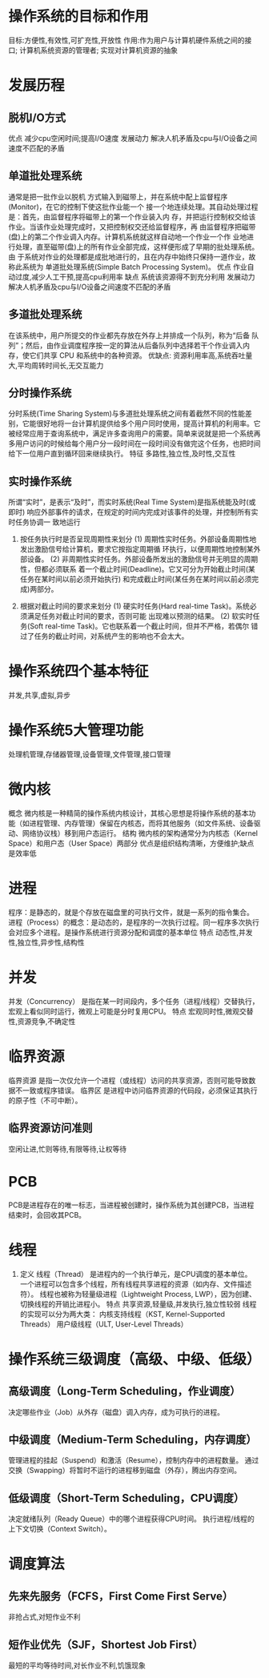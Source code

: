 # 操作系统的目标和作用
目标:方便性,有效性,可扩充性,开放性
作用:作为用户与计算机硬件系统之间的接口;
    计算机系统资源的管理者;
    实现对计算机资源的抽象
# 发展历程
## 脱机I/O方式
优点 减少cpu空闲时间;提高I/O速度
发展动力 解决人机矛盾及cpu与I/O设备之间速度不匹配的矛盾
## 单道批处理系统
通常是把一批作业以脱机 方式输入到磁带上，并在系统中配上监督程序(Monitor)，在它的控制下使这批作业能一个 接一个地连续处理。其自动处理过程是：首先，由监督程序将磁带上的第一个作业装入内 存，并把运行控制权交给该作业。当该作业处理完成时，又把控制权交还给监督程序，再 由监督程序把磁带(盘)上的第二个作业调入内存。计算机系统就这样自动地一个作业一个作 业地进行处理，直至磁带(盘)上的所有作业全部完成，这样便形成了早期的批处理系统。由 于系统对作业的处理都是成批地进行的，且在内存中始终只保持一道作业，故称此系统为 单道批处理系统(Simple Batch Processing System)。
优点 作业自动过度,减少人工干预,提高cpu利用率
缺点 系统该资源得不到充分利用
发展动力 解决人机矛盾及cpu与I/O设备之间速度不匹配的矛盾
## 多道批处理系统
在该系统中，用户所提交的作业都先存放在外存上并排成一个队列，称为“后备 队列”；然后，由作业调度程序按一定的算法从后备队列中选择若干个作业调入内存，使它们共享 CPU 和系统中的各种资源。
优缺点:  资源利用率高,系统吞吐量大,平均周转时间长,无交互能力
## 分时操作系统
分时系统(Time Sharing System)与多道批处理系统之间有着截然不同的性能差别，它能很好地将一台计算机提供给多个用户同时使用，提高计算机的利用率。它被经常应用于查询系统中，满足许多查询用户的需要。简单来说就是把一个系统再多用户访问的时候给每个用户分一段时间在一段时间没有做完这个任务，也把时间给下一位用户直到循环回来继续执行。
特征   多路性,独立性,及时性,交互性
## 实时操作系统
所谓“实时”，是表示“及时”，而实时系统(Real Time System)是指系统能及时(或即时) 响应外部事件的请求，在规定的时间内完成对该事件的处理，并控制所有实时任务协调一 致地运行
1) 按任务执行时是否呈现周期性来划分
(1) 周期性实时任务。外部设备周期性地发出激励信号给计算机，要求它按指定周期循 环执行，以便周期性地控制某外部设备。 
(2) 非周期性实时任务。外部设备所发出的激励信号并无明显的周期性，但都必须联系 着一个截止时间(Deadline)。它又可分为开始截止时间(某任务在某时间以前必须开始执行) 和完成截止时间(某任务在某时间以前必须完成)两部分。

2) 根据对截止时间的要求来划分
(1) 硬实时任务(Hard real-time Task)。系统必须满足任务对截止时间的要求，否则可能 出现难以预测的结果。 
(2) 软实时任务(Soft real-time Task)。它也联系着一个截止时间，但并不严格，若偶尔 错过了任务的截止时间，对系统产生的影响也不会太大。

# 操作系统四个基本特征
并发,共享,虚拟,异步
# 操作系统5大管理功能
处理机管理,存储器管理,设备管理,文件管理,接口管理
# 微内核
概念 微内核是一种精简的操作系统内核设计，其核心思想是将操作系统的基本功能（如进程管理、内存管理）保留在内核态，而将其他服务（如文件系统、设备驱动、网络协议栈）移到用户态运行。
结构 微内核的架构通常分为内核态（Kernel Space）和用户态（User Space）两部分
优点是组织结构清晰，方便维护;缺点是效率低
# 进程
程序：是静态的，就是个存放在磁盘里的可执行文件，就是一系列的指令集合。
进程（Process）的概念：是动态的，是程序的一次执行过程。同一程序多次执行会对应多个进程。是操作系统进行资源分配和调度的基本单位
特点 动态性,并发性,独立性,异步性,结构性
# 并发
并发（Concurrency） 是指在某一时间段内，多个任务（进程/线程）交替执行，宏观上看似同时运行，微观上可能是分时复用CPU。
特点 宏观同时性,微观交替性,资源竞争,不确定性
# 临界资源
临界资源 是指一次仅允许一个进程（或线程）访问的共享资源，否则可能导致数据不一致或程序错误。
临界区 是进程中访问临界资源的代码段，必须保证其执行的原子性（不可中断）。
## 临界资源访问准则
空闲让进,忙则等待,有限等待,让权等待
# PCB
PCB是进程存在的唯一标志，当进程被创建时，操作系统为其创建PCB，当进程结束时，会回收其PCB。
# 线程
1. 定义
线程（Thread） 是进程内的一个执行单元，是CPU调度的基本单位。
一个进程可以包含多个线程，所有线程共享进程的资源（如内存、文件描述符）。
线程也被称为轻量级进程（Lightweight Process, LWP），因为创建、切换线程的开销比进程小。
特点 共享资源,轻量级,并发执行,独立性较弱
线程的实现可以分为两大类：
内核支持线程（KST, Kernel-Supported Threads）
用户级线程（ULT, User-Level Threads）
# 操作系统三级调度（高级、中级、低级）
##  高级调度（Long-Term Scheduling，作业调度）
决定哪些作业（Job）从外存（磁盘）调入内存，成为可执行的进程。
## 中级调度（Medium-Term Scheduling，内存调度）
管理进程的挂起（Suspend）和激活（Resume），控制内存中的进程数量。
通过交换（Swapping）将暂时不运行的进程移到磁盘（外存），腾出内存空间。
## 低级调度（Short-Term Scheduling，CPU调度）
决定就绪队列（Ready Queue）中的哪个进程获得CPU时间。
执行进程/线程的上下文切换（Context Switch）。
# 调度算法
## 先来先服务（FCFS，First Come First Serve）
非抢占式,对短作业不利
## 短作业优先（SJF，Shortest Job First）
最短的平均等待时间,对长作业不利,饥饿现象
## 